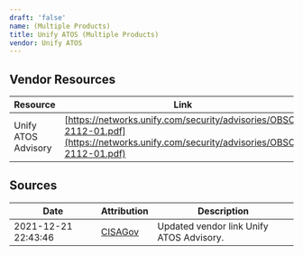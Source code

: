 ```yaml
---
draft: 'false'
name: (Multiple Products)
title: Unify ATOS (Multiple Products)
vendor: Unify ATOS
---
```


## Vendor Resources
| Resource | Link |
| --- | --- |
| Unify ATOS Advisory | [https://networks.unify.com/security/advisories/OBSO-2112-01.pdf](https://networks.unify.com/security/advisories/OBSO-2112-01.pdf) |



## Sources
| Date | Attribution | Description |
| --- | --- | --- |
| 2021-12-21 22:43:46 | [CISAGov](https://raw.githubusercontent.com/cisagov/log4j-affected-db/develop/README.md) | Updated vendor link Unify ATOS Advisory.  |
